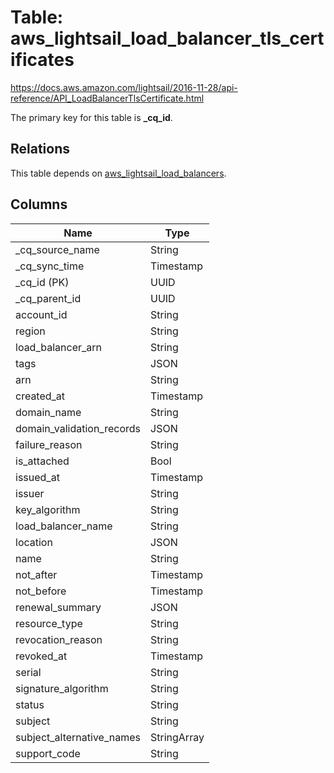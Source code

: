 # Table: aws_lightsail_load_balancer_tls_certificates

https://docs.aws.amazon.com/lightsail/2016-11-28/api-reference/API_LoadBalancerTlsCertificate.html

The primary key for this table is **_cq_id**.

## Relations
This table depends on [aws_lightsail_load_balancers](aws_lightsail_load_balancers.md).

## Columns
| Name          | Type          |
| ------------- | ------------- |
|_cq_source_name|String|
|_cq_sync_time|Timestamp|
|_cq_id (PK)|UUID|
|_cq_parent_id|UUID|
|account_id|String|
|region|String|
|load_balancer_arn|String|
|tags|JSON|
|arn|String|
|created_at|Timestamp|
|domain_name|String|
|domain_validation_records|JSON|
|failure_reason|String|
|is_attached|Bool|
|issued_at|Timestamp|
|issuer|String|
|key_algorithm|String|
|load_balancer_name|String|
|location|JSON|
|name|String|
|not_after|Timestamp|
|not_before|Timestamp|
|renewal_summary|JSON|
|resource_type|String|
|revocation_reason|String|
|revoked_at|Timestamp|
|serial|String|
|signature_algorithm|String|
|status|String|
|subject|String|
|subject_alternative_names|StringArray|
|support_code|String|